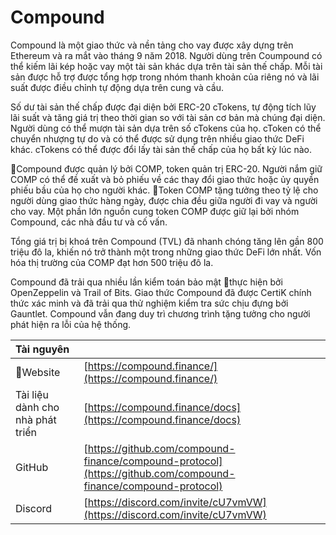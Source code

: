# Compound

Compound là một giao thức và nền tảng cho vay được xây dựng trên Ethereum và ra mắt vào tháng 9 năm 2018. Người dùng trên Coumpound có thể kiếm lãi kép hoặc vay một tài sản khác dựa trên tài sản thế chấp. Mỗi tài sản được hỗ trợ được tổng hợp trong nhóm thanh khoản của riêng nó và lãi suất được điều chỉnh tự động dựa trên cung và cầu.

Số dư tài sản thế chấp được đại diện bởi ERC-20 cTokens, tự động tích lũy lãi suất và tăng giá trị theo thời gian so với tài sản cơ bản mà chúng đại diện. Người dùng có thể mượn tài sản dựa trên số cTokens của họ. cToken có thể chuyển nhượng tự do và có thể được sử dụng trên nhiều giao thức DeFi khác. cTokens có thể được đổi lấy tài sản thế chấp của họ bất kỳ lúc nào.

Compound được quản lý bởi COMP, token quản trị ERC-20. Người nắm giữ COMP có thể đề xuất và bỏ phiếu về các thay đổi giao thức hoặc ủy quyền phiếu bầu của họ cho người khác. Token COMP tặng tưởng theo tỷ lệ cho người dùng giao thức hàng ngày, được chia đều giữa người đi vay và người cho vay. Một phần lớn nguồn cung token COMP được giữ lại bởi nhóm Compound, các nhà đầu tư và cố vấn.

Tổng giá trị bị khoá trên Compound \(TVL\) đã nhanh chóng tăng lên gần 800 triệu đô la, khiến nó trở thành một trong những giao thức DeFi lớn nhất. Vốn hóa thị trường của COMP đạt hơn 500 triệu đô la.

Compound đã trải qua nhiều lần kiểm toán bảo mật thực hiện bởi OpenZeppelin và Trail of Bits. Giao thức Compound đã được CertiK chính thức xác minh và đã trải qua thử nghiệm kiểm tra sức chịu đựng bởi Gauntlet. Compound vẫn đang duy trì chương trình tặng tưởng cho người phát hiện ra lỗi của hệ thống.

| Tài nguyên |  |
| :--- | :--- |
| Website | [https://compound.finance/](https://compound.finance/) |
| Tài liệu dành cho nhà phát triển | [https://compound.finance/docs](https://compound.finance/docs) |
| GitHub | [https://github.com/compound-finance/compound-protocol](https://github.com/compound-finance/compound-protocol) |
| Discord | [https://discord.com/invite/cU7vmVW](https://discord.com/invite/cU7vmVW) |

